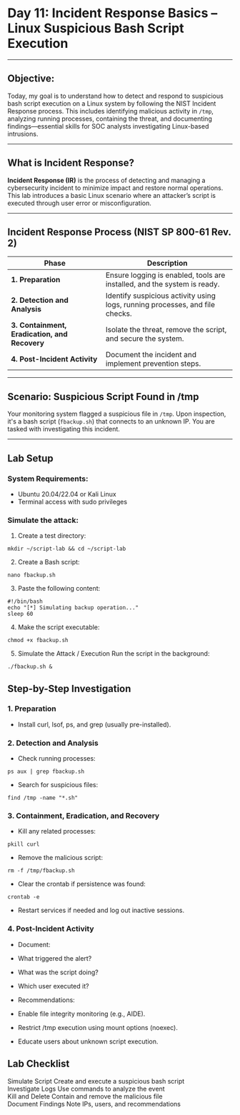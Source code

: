 # **Day 11: Incident Response Basics – Linux Suspicious Bash Script Execution**

---

## **Objective:**  
Today, my goal is to understand how to detect and respond to suspicious bash script execution on a Linux system by following the NIST Incident Response process. This includes identifying malicious activity in `/tmp`, analyzing running processes, containing the threat, and documenting findings—essential skills for SOC analysts investigating Linux-based intrusions.

---

## **What is Incident Response?**

**Incident Response (IR)** is the process of detecting and managing a cybersecurity incident to minimize impact and restore normal operations. This lab introduces a basic Linux scenario where an attacker’s script is executed through user error or misconfiguration.

---

##  **Incident Response Process (NIST SP 800-61 Rev. 2)**

| **Phase**                         | **Description**                                                                 |
|----------------------------------|---------------------------------------------------------------------------------|
| **1. Preparation**               | Ensure logging is enabled, tools are installed, and the system is ready.        |
| **2. Detection and Analysis**    | Identify suspicious activity using logs, running processes, and file checks.    |
| **3. Containment, Eradication, and Recovery** | Isolate the threat, remove the script, and secure the system.                    |
| **4. Post-Incident Activity**    | Document the incident and implement prevention steps.                          |

---

##  **Scenario: Suspicious Script Found in /tmp**

Your monitoring system flagged a suspicious file in `/tmp`. Upon inspection, it's a bash script (`fbackup.sh`) that connects to an unknown IP. You are tasked with investigating this incident.

---

##  **Lab Setup**

### **System Requirements:**
- Ubuntu 20.04/22.04 or Kali Linux
- Terminal access with sudo privileges

### **Simulate the attack:**

1. Create a test directory:
```
mkdir ~/script-lab && cd ~/script-lab
```
2. Create a Bash script:

```
nano fbackup.sh
```
3. Paste the following content:

```
#!/bin/bash
echo "[*] Simulating backup operation..."
sleep 60
```
4. Make the script executable:

```
chmod +x fbackup.sh
```

5.  Simulate the Attack / Execution
Run the script in the background:
```
./fbackup.sh &
```

## Step-by-Step Investigation

### 1. Preparation
- Install curl, lsof, ps, and grep (usually pre-installed).

### 2. Detection and Analysis
- Check running processes:
```
ps aux | grep fbackup.sh
```
- Search for suspicious files:
```
find /tmp -name "*.sh"
```

### 3. Containment, Eradication, and Recovery
- Kill any related processes:
```
pkill curl
```
- Remove the malicious script:
```
rm -f /tmp/fbackup.sh
```
- Clear the crontab if persistence was found:
```
crontab -e
```
- Restart services if needed and log out inactive sessions.
### 4. Post-Incident Activity
- Document:
 -  What triggered the alert?
 -  What was the script doing?
 - Which user executed it?

- Recommendations:
 - Enable file integrity monitoring (e.g., AIDE).
 - Restrict /tmp execution using mount options (noexec).
 - Educate users about unknown script execution.

## Lab Checklist
Simulate Script	Create and execute a suspicious bash script    
Investigate Logs	Use commands to analyze the event    
Kill and Delete	Contain and remove the malicious file   
Document Findings	Note IPs, users, and recommendations    


